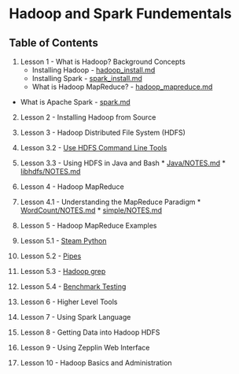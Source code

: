 # Hadoop and Spark Fundementals

## Table of Contents
1. Lesson 1 - What is Hadoop? Background Concepts
   * Installing Hadoop - [hadoop_install.md](https://github.com/willh99/machine_learning_basics/blob/master/Hadoop-Spark-Notes/Lesson-1/hadoop-install.md)
   * Installing Spark - [spark_install.md](https://github.com/willh99/machine_learning_basics/blob/master/Hadoop-Spark-Notes/Lesson-1/spark_install.md)
   * What is Hadoop MapReduce? - [hadoop_mapreduce.md](https://github.com/willh99/machine_learning_basics/blob/master/Hadoop-Spark-Notes/Lesson-1/hadoop-mapreduce.md)
  * What is Apache Spark - [spark.md](https://github.com/willh99/machine_learning_basics/blob/master/Hadoop-Spark-Notes/Lesson-1/spark.md)
2. Lesson 2 - Installing Hadoop from Source
3. Lesson 3 - Hadoop Distributed File System (HDFS)
  1. Lesson 3.2 - [Use HDFS Command Line Tools](https://github.com/willh99/machine_learning_basics/blob/master/Hadoop-Spark-Notes/Lesson-3/Lesson-3.2/NOTES.md)
  2. Lesson 3.3 - Using HDFS in Java and Bash
    * [Java/NOTES.md](https://github.com/willh99/machine_learning_basics/blob/master/Hadoop-Spark-Notes/Lesson-3/Lesson-3.3/Java/NOTES.md)
    * [libhdfs/NOTES.md](https://github.com/willh99/machine_learning_basics/blob/master/Hadoop-Spark-Notes/Lesson-3/Lesson-3.3/libhdfs/NOTES.md)
4. Lesson 4 - Hadoop MapReduce
  1. Lesson 4.1 - Understanding the MapReduce Paradigm
    * [WordCount/NOTES.md](https://github.com/willh99/machine_learning_basics/blob/master/Hadoop-Spark-Notes/Lesson-4/WordCount/NOTES.md)
    * [simple/NOTES.md](https://github.com/willh99/machine_learning_basics/blob/master/Hadoop-Spark-Notes/Lesson-4/simple/NOTES.md)
5. Lesson 5 - Hadoop MapReduce Examples
  1. Lesson 5.1 - [Steam Python](https://github.com/willh99/machine_learning_basics/blob/master/Hadoop-Spark-Notes/Lesson-5/Lesson-5.1_stream-python/NOTES.md)
  2. Lesson 5.2 - [Pipes](https://github.com/willh99/machine_learning_basics/blob/master/Hadoop-Spark-Notes/Lesson-5/Lesson-5.2_pipes/NOTES.md)
  3. Lesson 5.3 - [Hadoop grep](https://github.com/willh99/machine_learning_basics/blob/master/Hadoop-Spark-Notes/Lesson-5/Lesson-5.3_hadoop-grep/NOTES.md)
  4. Lesson 5.4 - [Benchmark Testing](https://github.com/willh99/machine_learning_basics/blob/master/Hadoop-Spark-Notes/Lesson-5/Lesson-5.6_benchmarking_testing/NOTES.md)
6. Lesson 6 - Higher Level Tools
  
7. Lesson 7 - Using Spark Language
8. Lesson 8 - Getting Data into Hadoop HDFS
9. Lesson 9 - Using Zepplin Web Interface
10. Lesson 10 - Hadoop Basics and Administration


